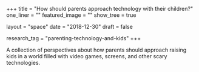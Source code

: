 +++
title          = "How should parents approach technology with their children?"
one_liner      = ""
featured_image = ""
show_tree      = true

layout 				 = "space"
date 					 = "2018-12-30"
draft 				 = false

research_tag   = "parenting-technology-and-kids"
+++

A collection of perspectives about how parents should approach raising kids in a world filled with video games, screens, and other scary technologies.